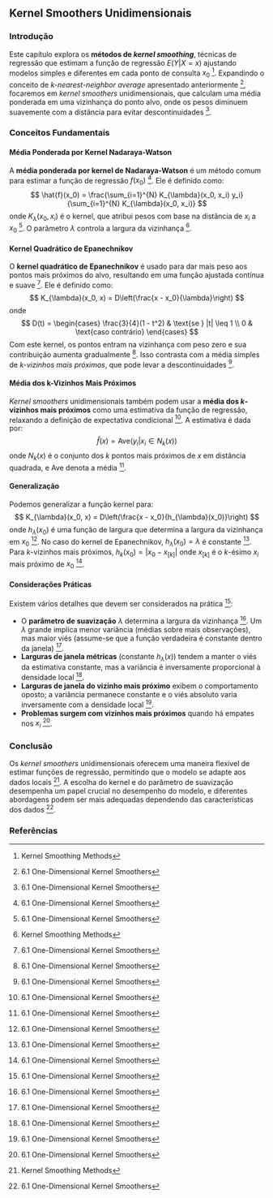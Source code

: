 ## Kernel Smoothers Unidimensionais

### Introdução
Este capítulo explora os **métodos de *kernel smoothing***, técnicas de regressão que estimam a função de regressão $E(Y|X = x)$ ajustando modelos simples e diferentes em cada ponto de consulta $x_0$ [^1]. Expandindo o conceito de *k-nearest-neighbor average* apresentado anteriormente [^2], focaremos em *kernel smoothers* unidimensionais, que calculam uma média ponderada em uma vizinhança do ponto alvo, onde os pesos diminuem suavemente com a distância para evitar descontinuidades [^2].

### Conceitos Fundamentais

#### Média Ponderada por Kernel Nadaraya-Watson
A **média ponderada por kernel de Nadaraya-Watson** é um método comum para estimar a função de regressão $f(x_0)$ [^2]. Ele é definido como:
$$ \hat{f}(x_0) = \frac{\sum_{i=1}^{N} K_{\lambda}(x_0, x_i) y_i}{\sum_{i=1}^{N} K_{\lambda}(x_0, x_i)} $$
onde $K_{\lambda}(x_0, x_i)$ é o kernel, que atribui pesos com base na distância de $x_i$ a $x_0$ [^2]. O parâmetro $\lambda$ controla a largura da vizinhança [^1].

#### Kernel Quadrático de Epanechnikov
O **kernel quadrático de Epanechnikov** é usado para dar mais peso aos pontos mais próximos do alvo, resultando em uma função ajustada contínua e suave [^2]. Ele é definido como:
$$ K_{\lambda}(x_0, x) = D\left(\frac{x - x_0}{\lambda}\right) $$
onde
$$ D(t) = \begin{cases} \frac{3}{4}(1 - t^2) & \text{se } |t| \leq 1 \\ 0 & \text{caso contrário} \end{cases} $$
Com este kernel, os pontos entram na vizinhança com peso zero e sua contribuição aumenta gradualmente [^2]. Isso contrasta com a média simples de *k-vizinhos mais próximos*, que pode levar a descontinuidades [^2].

#### Média dos k-Vizinhos Mais Próximos
*Kernel smoothers* unidimensionais também podem usar a **média dos *k*-vizinhos mais próximos** como uma estimativa da função de regressão, relaxando a definição de expectativa condicional [^2]. A estimativa é dada por:
$$ \hat{f}(x) = \text{Ave}(y_i | x_i \in N_k(x)) $$
onde $N_k(x)$ é o conjunto dos $k$ pontos mais próximos de $x$ em distância quadrada, e $\text{Ave}$ denota a média [^2].

#### Generalização
Podemos generalizar a função kernel para:
$$ K_{\lambda}(x_0, x) = D\left(\frac{x - x_0}{h_{\lambda}(x_0)}\right) $$
onde $h_{\lambda}(x_0)$ é uma função de largura que determina a largura da vizinhança em $x_0$ [^2]. No caso do kernel de Epanechnikov, $h_{\lambda}(x_0) = \lambda$ é constante [^2]. Para *k*-vizinhos mais próximos, $h_k(x_0) = |x_0 - x_{[k]}|$ onde $x_{[k]}$ é o $k$-ésimo $x_i$ mais próximo de $x_0$ [^2].

#### Considerações Práticas
Existem vários detalhes que devem ser considerados na prática [^3]:
*   O **parâmetro de suavização** $\lambda$ determina a largura da vizinhança [^3]. Um $\lambda$ grande implica menor variância (médias sobre mais observações), mas maior viés (assume-se que a função verdadeira é constante dentro da janela) [^3].
*   **Larguras de janela métricas** (constante $h_{\lambda}(x)$) tendem a manter o viés da estimativa constante, mas a variância é inversamente proporcional à densidade local [^3].
*   **Larguras de janela do vizinho mais próximo** exibem o comportamento oposto; a variância permanece constante e o viés absoluto varia inversamente com a densidade local [^3].
*   **Problemas surgem com vizinhos mais próximos** quando há empates nos $x_i$ [^3].

### Conclusão
Os *kernel smoothers* unidimensionais oferecem uma maneira flexível de estimar funções de regressão, permitindo que o modelo se adapte aos dados locais [^1]. A escolha do kernel e do parâmetro de suavização desempenha um papel crucial no desempenho do modelo, e diferentes abordagens podem ser mais adequadas dependendo das características dos dados [^3].

### Referências
[^1]: Kernel Smoothing Methods
[^2]: 6.1 One-Dimensional Kernel Smoothers
[^3]: 6.1 One-Dimensional Kernel Smoothers
<!-- END -->